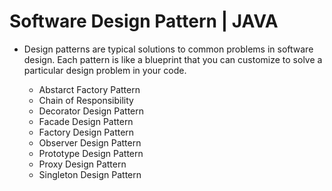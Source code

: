 # Software Design Pattern | JAVA
- Design patterns are typical solutions to common problems in software design. Each pattern is like a blueprint that you can customize to solve a particular design problem in your code.

  - Abstarct Factory Pattern
  - Chain of Responsibility
  - Decorator Design Pattern
  - Facade Design Pattern
  - Factory Design Pattern
  - Observer Design Pattern
  - Prototype Design Pattern
  - Proxy Design Pattern
  - Singleton Design Pattern
  
